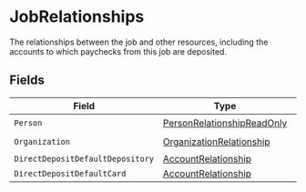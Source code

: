 # JobRelationships

The relationships between the job and other resources, including the accounts to which paychecks from this job are deposited.


## Fields

| Field                                                                               | Type                                                                                | Required                                                                            | Description                                                                         |
| ----------------------------------------------------------------------------------- | ----------------------------------------------------------------------------------- | ----------------------------------------------------------------------------------- | ----------------------------------------------------------------------------------- |
| `Person`                                                                            | [PersonRelationshipReadOnly](../../Models/Components/PersonRelationshipReadOnly.md) | :heavy_check_mark:                                                                  | N/A                                                                                 |
| `Organization`                                                                      | [OrganizationRelationship](../../Models/Components/OrganizationRelationship.md)     | :heavy_check_mark:                                                                  | N/A                                                                                 |
| `DirectDepositDefaultDepository`                                                    | [AccountRelationship](../../Models/Components/AccountRelationship.md)               | :heavy_minus_sign:                                                                  | N/A                                                                                 |
| `DirectDepositDefaultCard`                                                          | [AccountRelationship](../../Models/Components/AccountRelationship.md)               | :heavy_minus_sign:                                                                  | N/A                                                                                 |